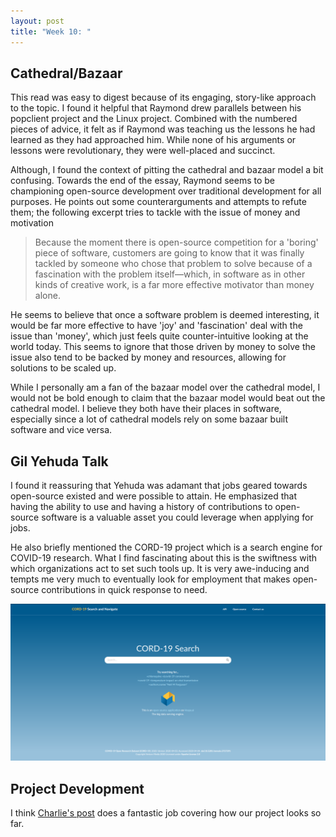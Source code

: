 ```yaml
---
layout: post
title: "Week 10: "
---
```


## Cathedral/Bazaar

This read was easy to digest because of its engaging, story-like approach to the topic. I found it helpful that Raymond drew parallels between his popclient project and the Linux project. Combined with the numbered pieces of advice, it felt as if Raymond was teaching us the lessons he had learned as they had approached him. While none of his arguments or lessons were revolutionary, they were well-placed and succinct.

Although, I found the context of pitting the cathedral and bazaar model a bit confusing. Towards the end of the essay, Raymond seems to be championing open-source development over traditional development for all purposes. He points out some counterarguments and attempts to refute them; the following excerpt tries to tackle with the issue of money and motivation

> Because the moment there is open-source competition for a 'boring' piece of software, customers are going to know that it was finally tackled by someone who chose that problem to solve because of a fascination with the problem itself—which, in software as in other kinds of creative work, is a far more effective motivator than money alone.

He seems to believe that once a software problem is deemed interesting, it would be far more effective to have 'joy' and 'fascination' deal with the issue than 'money', which just feels quite counter-intuitive looking at the world today. This seems to ignore that those driven by money to solve the issue also tend to be backed by money and resources, allowing for solutions to be scaled up.

While I personally am a fan of the bazaar model over the cathedral model, I would not be bold enough to claim that the bazaar model would beat out the cathedral model. I believe they both have their places in software, especially since a lot of cathedral models rely on some bazaar built software and vice versa.

## Gil Yehuda Talk

I found it reassuring that Yehuda was adamant that jobs geared towards open-source existed and were possible to attain. He emphasized that having the ability to use and having a history of contributions to open-source software is a valuable asset you could leverage when applying for jobs.

He also briefly mentioned the CORD-19 project which is a search engine for COVID-19 research. What I find fascinating about this is the swiftness with which organizations act to set such tools up. It is very awe-inducing and tempts me very much to eventually look for employment that makes open-source contributions in quick response to need.

![](../images/cord-19.png?raw=true)


## Project Development

I think [Charlie's post](https://github.com/nyu-ossd-s20/Charleshthomasiii-weekly/blob/gh-pages/_posts/2020-04-27.md) does a fantastic job covering how our project looks so far.
